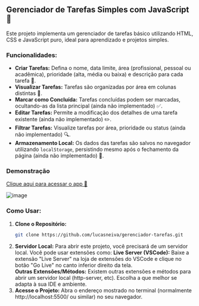 ## Gerenciador de Tarefas Simples com JavaScript 🚀

Este projeto implementa um gerenciador de tarefas básico utilizando HTML, CSS e JavaScript puro, ideal para aprendizado e projetos simples.

### Funcionalidades:

- **Criar Tarefas:** Defina o nome, data limite, área (profissional, pessoal ou acadêmica), prioridade (alta, média ou baixa) e descrição para cada tarefa 📝.
- **Visualizar Tarefas:** Tarefas são organizadas por área em colunas distintas 👀.
- **Marcar como Concluída:** Tarefas concluídas podem ser marcadas, ocultando-as da lista principal (ainda não implementado) ✅.
- **Editar Tarefas:** Permite a modificação dos detalhes de uma tarefa existente (ainda não implementado) ✏️.
- **Filtrar Tarefas:** Visualize tarefas por área, prioridade ou status (ainda não implementado) 🔍.
- **Armazenamento Local:** Os dados das tarefas são salvos no navegador utilizando `localStorage`, persistindo mesmo após o fechamento da página (ainda não implementado) 💾.

### Demonstração

[Clique aqui para acessar o app 🔗](https://fabulous-faun-67ad1b.netlify.app/)

![image](https://github.com/lucasneiva/gerenciador-tarefas/assets/112989505/d557aa30-c70d-4b09-a638-6556d5464dbe)

### Como Usar:

1. **Clone o Repositório:** 
   ```bash
   git clone https://github.com/lucasneiva/gerenciador-tarefas.git
   ```
2. **Servidor Local:** Para abrir este projeto, você precisará de um servidor local. Você pode usar extensões como:
    **Live Server (VSCode):** Baixe a extensão "Live Server" na loja de extensões do VSCode e clique no botão "Go Live" no canto inferior direito da tela.        
    **Outras Extensões/Métodos:** Existem outras extensões e métodos para abrir um servidor local (http-server, etc). Escolha a que melhor se adapta à sua IDE e ambiente.
3. **Acesse o Projeto:** Abra o endereço mostrado no terminal (normalmente http://localhost:5500/ ou similar) no seu navegador.
